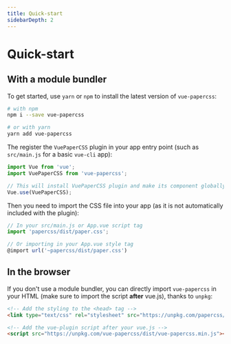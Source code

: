 ```yaml
---
title: Quick-start
sidebarDepth: 2
---
```


# Quick-start

## With a module bundler

To get started, use `yarn` or `npm` to install the latest version of `vue-papercss`:

```bash
# with npm
npm i --save vue-papercss

# or with yarn
yarn add vue-papercss
```

The register the `VuePaperCSS` plugin in your app entry point (such as `src/main.js` for a basic `vue-cli` app):

```js
import Vue from 'vue';
import VuePaperCSS from 'vue-papercss';

// This will install VuePaperCSS plugin and make its component globally available
Vue.use(VuePaperCSS);
```

Then you need to import the CSS file into your app (as it is not automatically included with the plugin):

```js
// In your src/main.js or App.vue script tag
import 'papercss/dist/paper.css';

// Or importing in your App.vue style tag
@import url('~papercss/dist/paper.css')
```

## In the browser

If you don't use a module bundler, you can directly import `vue-papercss` in your HTML (make sure to import the script __after__ vue.js), thanks to `unpkg`:

```html
<!-- Add the styling to the <head> tag -->
<link type="text/css" rel="stylesheet" src="https://unpkg.com/papercss/dist/paper.min.css"/>

<!-- Add the vue-plugin script after your vue.js -->
<script src="https://unpkg.com/vue-papercss/dist/vue-papercss.min.js"></script>
```
